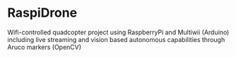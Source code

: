 # RaspiDrone
Wifi-controlled quadcopter project using RaspberryPi and Multiwii (Arduino) including live streaming and vision based autonomous capabilities through Aruco markers (OpenCV)
